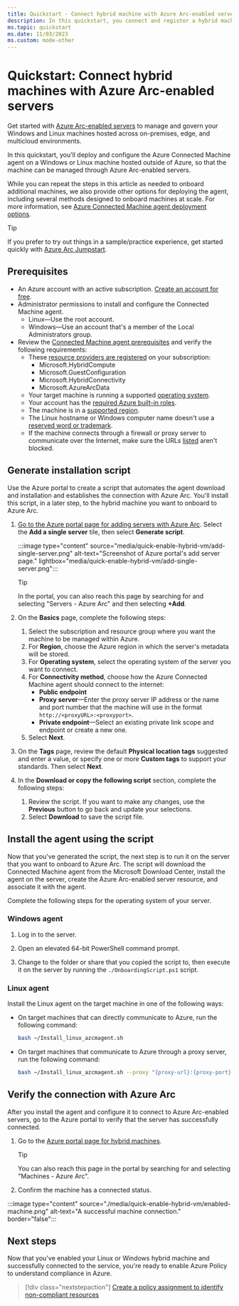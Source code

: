 ```yaml
---
title: Quickstart - Connect hybrid machine with Azure Arc-enabled servers
description: In this quickstart, you connect and register a hybrid machine with Azure Arc-enabled servers.
ms.topic: quickstart
ms.date: 11/03/2023
ms.custom: mode-other
---
```


# Quickstart: Connect hybrid machines with Azure Arc-enabled servers

Get started with [Azure Arc-enabled servers](../overview.md) to manage and govern your Windows and Linux machines hosted across on-premises, edge, and multicloud environments.

In this quickstart, you'll deploy and configure the Azure Connected Machine agent on a Windows or Linux machine hosted outside of Azure, so that the machine can be managed through Azure Arc-enabled servers. 

While you can repeat the steps in this article as needed to onboard additional machines, we also provide other options for deploying the agent, including several methods designed to onboard machines at scale. For more information, see [Azure Connected Machine agent deployment options](../deployment-options.md).

> [!TIP]
> If you prefer to try out things in a sample/practice experience, get started quickly with [Azure Arc Jumpstart](https://azurearcjumpstart.com/azure_arc_jumpstart/azure_arc_servers).

## Prerequisites

* An Azure account with an active subscription. [Create an account for free](https://azure.microsoft.com/free/?WT.mc_id=A261C142F).
* Administrator permissions to install and configure the Connected Machine agent. 
  * Linux—Use the root account. 
  * Windows—Use an account that's a member of the Local Administrators group.
* Review the [Connected Machine agent prerequisites](../prerequisites.md) and verify the following requirements:
  * These [resource providers are registered](../prerequisites.md#azure-resource-providers) on your subscription:
    * Microsoft.HybridCompute
    * Microsoft.GuestConfiguration
    * Microsoft.HybridConnectivity
    * Microsoft.AzureArcData  
  * Your target machine is running a supported [operating system](../prerequisites.md#supported-operating-systems).
  * Your account has the [required Azure built-in roles](../prerequisites.md#required-permissions).
  * The machine is in a [supported region](../overview.md#supported-regions).
  * The Linux hostname or Windows computer name doesn't use a [reserved word or trademark](/azure/azure-resource-manager/templates/error-reserved-resource-name).
  * If the machine connects through a firewall or proxy server to communicate over the Internet, make sure the URLs [listed](../network-requirements.md#urls) aren't blocked.

## Generate installation script

Use the Azure portal to create a script that automates the agent download and installation and establishes the connection with Azure Arc. You'll install this script, in a later step, to the hybrid machine you want to onboard to Azure Arc.

<!--1. Launch the Azure Arc service in the Azure portal by searching for and selecting **Servers - Azure Arc**.

   :::image type="content" source="media/quick-enable-hybrid-vm/search-machines.png" alt-text="Search for Azure Arc-enabled servers in the Azure portal.":::

1. On the **Servers - Azure Arc** page, select **Add** near the upper left.-->

1. [Go to the Azure portal page for adding servers with Azure Arc](https://portal.azure.com/#view/Microsoft_Azure_HybridCompute/HybridVmAddBlade). Select the **Add a single server** tile, then select **Generate script**.

    :::image type="content" source="media/quick-enable-hybrid-vm/add-single-server.png" alt-text="Screenshot of Azure portal's add server page." lightbox="media/quick-enable-hybrid-vm/add-single-server.png":::
    
   > [!TIP]
   > In the portal, you can also reach this page by searching for and selecting "Servers - Azure Arc" and then selecting **+Add**.     

1. On the **Basics** page, complete the following steps:

    1. Select the subscription and resource group where you want the machine to be managed within Azure.
    1. For **Region**, choose the Azure region in which the server's metadata will be stored.
    1. For **Operating system**, select the operating system of the server you want to connect.
    1. For **Connectivity method**, choose how the Azure Connected Machine agent should connect to the internet: 
        * **Public endpoint** 
        * **Proxy server**—Enter the proxy server IP address or the name and port number that the machine will use in the format `http://<proxyURL>:<proxyport>`.
        * **Private endpoint**—Select an existing private link scope and endpoint or create a new one.
    1.  Select **Next**.

1. On the **Tags** page, review the default **Physical location tags** suggested and enter a value, or specify one or more **Custom tags** to support your standards. Then select **Next**.

1. In the **Download or copy the following script** section, complete the following steps:
   1.  Review the script. If you want to make any changes, use the **Previous** button to go back and update your selections. 
   1. Select **Download** to save the script file.

## Install the agent using the script

Now that you've generated the script, the next step is to run it on the server that you want to onboard to Azure Arc. The script will download the Connected Machine agent from the Microsoft Download Center, install the agent on the server, create the Azure Arc-enabled server resource, and associate it with the agent.

Complete the following steps for the operating system of your server.

### Windows agent

1. Log in to the server.

1. Open an elevated 64-bit PowerShell command prompt.

1. Change to the folder or share that you copied the script to, then execute it on the server by running the `./OnboardingScript.ps1` script.

### Linux agent

Install the Linux agent on the target machine in one of the following ways:

* On target machines that can directly communicate to Azure, run the following command:

    ```bash
    bash ~/Install_linux_azcmagent.sh
    ```

* On target machines that communicate to Azure through a proxy server, run the following command:

    ```bash
    bash ~/Install_linux_azcmagent.sh --proxy "{proxy-url}:{proxy-port}"
    ```

## Verify the connection with Azure Arc

After you install the agent and configure it to connect to Azure Arc-enabled servers, go to the Azure portal to verify that the server has successfully connected. 

1. Go to the [Azure portal page for hybrid machines](https://aka.ms/hybridmachineportal).
   > [!TIP]
   > You can also reach this page in the portal by searching for and selecting "Machines - Azure Arc".
 
1. Confirm the machine has a connected status.

:::image type="content" source="./media/quick-enable-hybrid-vm/enabled-machine.png" alt-text="A successful machine connection." border="false":::

## Next steps

Now that you've enabled your Linux or Windows hybrid machine and successfully connected to the service, you're ready to enable Azure Policy to understand compliance in Azure.

> [!div class="nextstepaction"]
> [Create a policy assignment to identify non-compliant resources](tutorial-assign-policy-portal.md)
